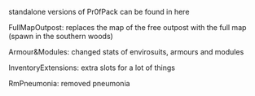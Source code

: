 standalone versions of Pr0fPack can be found in here

FullMapOutpost: replaces the map of the free outpost with the full map (spawn in the southern woods)

Armour&Modules: changed stats of envirosuits, armours and modules

InventoryExtensions: extra slots for a lot of things

RmPneumonia: removed pneumonia
